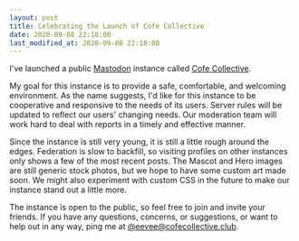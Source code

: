 ```yaml
---
layout: post
title: Celebrating the Launch of Cofe Collective
date: 2020-09-08 22:18:00
last_modified_at: 2020-09-08 22:18:00
---
```


I've launched a public [Mastodon](https://joinmastodon.org) instance called [Cofe Collective](https://cofecollective.club).

My goal for this instance is to provide a safe, comfortable, and welcoming environment. As the name suggests, I'd like for this instance to be cooperative and responsive to the needs of its users. Server rules will be updated to reflect our users' changing needs. Our moderation team will work hard to deal with reports in a timely and effective manner.

Since the instance is still very young, it is still a little rough around the edges. Federation is slow to backfill, so visiting profiles on other instances only shows a few of the most recent posts. The Mascot and Hero images are still generic stock photos, but we hope to have some custom art made soon. We might also experiment with custom CSS in the future to make our instance stand out a little more.

The instance is open to the public, so feel free to join and invite your friends. If you have any questions, concerns, or suggestions, or want to help out in any way, ping me at [@eevee@cofecollective.club](https://cofecollective.club/@eevee).
